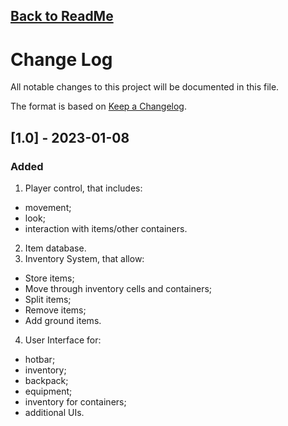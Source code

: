## [Back to ReadMe](https://github.com/Feshydi/Inventory-System)

# Change Log

All notable changes to this project will be documented in this file.

The format is based on [Keep a Changelog](https://keepachangelog.com/en/1.0.0/).

## [1.0] - 2023-01-08

### Added

1. Player control, that includes:
- movement;
- look;
- interaction with items/other containers.
2. Item database.
3. Inventory System, that allow:
- Store items;
- Move through inventory cells and containers;
- Split items;
- Remove items;
- Add ground items.
4. User Interface for:
- hotbar;
- inventory;
- backpack;
- equipment;
- inventory for containers;
- additional UIs.
